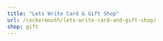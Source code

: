 ```yaml
---
title: "Lets Write Card & Gift Shop"
url: /cockermouth/lets-write-card-and-gift-shop/
shop: gift
---
```

